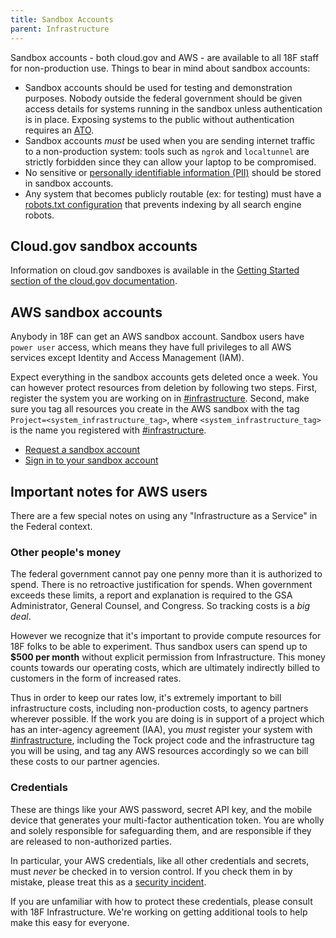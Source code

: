 ```yaml
---
title: Sandbox Accounts
parent: Infrastructure
---
```


Sandbox accounts - both cloud.gov and AWS - are available to all 18F staff for non-production use. Things to bear in mind about sandbox accounts:

- Sandbox accounts should be used for testing and demonstration
  purposes. Nobody outside the federal government should be given
  access details for systems running in the sandbox unless
  authentication is in place. Exposing systems to the public without
  authentication requires an [ATO](../../ato/).
- Sandbox accounts _must_ be used when you are sending internet traffic to a non-production system: tools such as `ngrok` and `localtunnel` are strictly forbidden since they can allow your laptop to be compromised.
- No sensitive or [personally identifiable information (PII)](../../privacy/) should be stored in sandbox accounts.
- Any system that becomes publicly routable (ex: for testing) must have a [robots.txt configuration](http://www.robotstxt.org/faq/prevent.html) that prevents indexing by all search engine robots.

## Cloud.gov sandbox accounts ##

Information on cloud.gov sandboxes is available in the
[Getting Started section of the cloud.gov documentation](https://docs.cloud.gov/getting-started/accounts/).

## AWS sandbox accounts

Anybody in 18F can get an AWS sandbox account. Sandbox users have
`power user` access, which means they have full privileges to all AWS services
except Identity and Access Management (IAM).

Expect everything in the sandbox accounts gets deleted once a week. You can
however protect resources from deletion by following two steps. First, register
the system you are working on in
[#infrastructure](https://gsa-tts.slack.com/messages/C039MHHF8/). Second, make
sure you tag all resources you create in the AWS sandbox with the tag
`Project=<system_infrastructure_tag>`, where `<system_infrastructure_tag>` is
the name you registered with
[#infrastructure](https://gsa-tts.slack.com/messages/C039MHHF8/).

* [Request a sandbox account](https://docs.google.com/a/gsa.gov/forms/d/e/1FAIpQLSeXlsfDyAZi5P_5lS8InCeZxvA3JA3-g8aYWdkgkFmGPcYmLQ/viewform)
* [Sign in to your sandbox account](https://tts-sandbox.signin.aws.amazon.com/console)

## Important notes for AWS users

There are a few special notes on using any "Infrastructure as a Service" in the Federal context.

### Other people's money

The federal government cannot pay one penny more than it is authorized to spend. There is no retroactive justification for spends. When government exceeds these limits, a report and explanation is required to the GSA Administrator, General Counsel, and Congress. So tracking costs is a *big deal*.

However we recognize that it's important to provide compute resources for 18F
folks to be able to experiment. Thus sandbox users can spend up to
**$500 per month** without explicit permission from Infrastructure. This
money counts towards our operating costs, which are ultimately
indirectly billed to customers in the form of increased rates.

Thus in order to keep our rates low, it's extremely important to bill
infrastructure costs, including non-production costs, to agency partners
wherever possible. If the work you are doing is in support of a project which
has an inter-agency agreement (IAA), you *must* register your system with
[#infrastructure](https://gsa-tts.slack.com/messages/C039MHHF8/), including the
Tock project code and the infrastructure tag you will be using, and tag any AWS
resources accordingly so we can bill these costs to our partner agencies.

### Credentials

These are things like your AWS password, secret API key, and the
mobile device that generates your multi-factor authentication
token. You are wholly and solely responsible for safeguarding them,
and are responsible if they are released to non-authorized parties.

In particular, your AWS credentials, like all other credentials and
secrets, must *never* be checked in to version control. If you check
them in by mistake, please treat this as a
[security incident](https://github.com/18F/security-incidents#process).

If you are unfamiliar with how to protect these credentials, please consult with 18F Infrastructure. We're working on getting additional tools to help make this easy for everyone.
